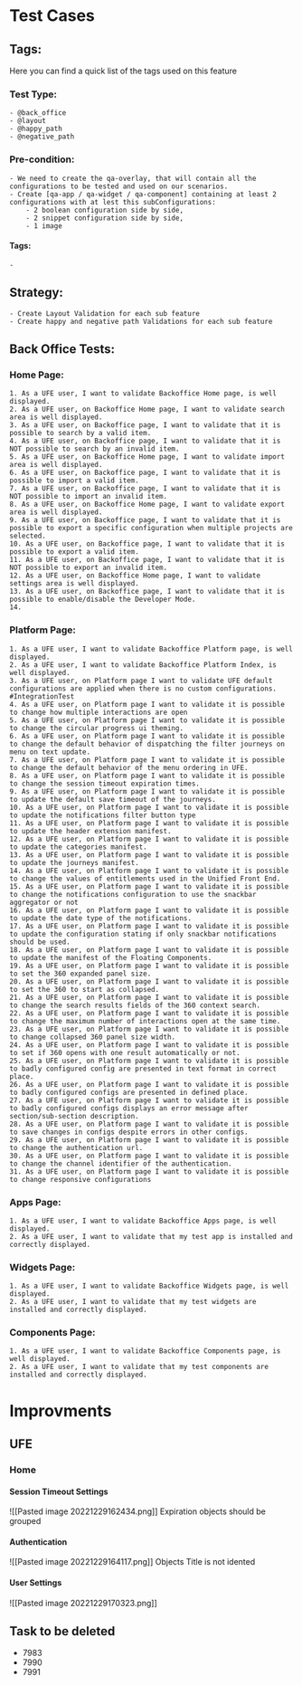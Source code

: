 # Test Cases
## Tags:
Here you can find a quick list of the tags used on this feature
### Test Type:
	- @back_office
	- @layout
	- @happy_path
	- @negative_path
### Pre-condition:
	- We need to create the qa-overlay, that will contain all the configurations to be tested and used on our scenarios.
	- Create [qa-app / qa-widget / qa-component] containing at least 2 configurations with at lest this subConfigurations:
		- 2 boolean configuration side by side, 
		- 2 snippet configuration side by side,
		- 1 image
#### Tags:
	- 
## Strategy:
	- Create Layout Validation for each sub feature
	- Create happy and negative path Validations for each sub feature
## Back Office Tests:
### Home Page:
	1. As a UFE user, I want to validate Backoffice Home page, is well displayed.
	2. As a UFE user, on Backoffice Home page, I want to validate search area is well displayed.
	3. As a UFE user, on Backoffice page, I want to validate that it is possible to search by a valid item.
	4. As a UFE user, on Backoffice page, I want to validate that it is NOT possible to search by an invalid item.
	5. As a UFE user, on Backoffice Home page, I want to validate import area is well displayed.
	6. As a UFE user, on Backoffice page, I want to validate that it is possible to import a valid item.
	7. As a UFE user, on Backoffice page, I want to validate that it is NOT possible to import an invalid item.
	8. As a UFE user, on Backoffice Home page, I want to validate export area is well displayed.
	9. As a UFE user, on Backoffice page, I want to validate that it is possible to export a specific configuration when multiple projects are selected.
	10. As a UFE user, on Backoffice page, I want to validate that it is possible to export a valid item.
	11. As a UFE user, on Backoffice page, I want to validate that it is NOT possible to export an invalid item.
	12. As a UFE user, on Backoffice Home page, I want to validate settings area is well displayed.
	13. As a UFE user, on Backoffice page, I want to validate that it is possible to enable/disable the Developer Mode.
	14. 

### Platform Page:
	1. As a UFE user, I want to validate Backoffice Platform page, is well displayed.
	2. As a UFE user, I want to validate Backoffice Platform Index, is well displayed.
	3. As a UFE user, on Platform page I want to validate UFE default configurations are applied when there is no custom configurations. #IntegrationTest
	4. As a UFE user, on Platform page I want to validate it is possible to change how multiple interactions are open
	5. As a UFE user, on Platform page I want to validate it is possible to change the circular progress ui theming.
	6. As a UFE user, on Platform page I want to validate it is possible to change the default behavior of dispatching the filter journeys on menu on text update.
	7. As a UFE user, on Platform page I want to validate it is possible to change the default behavior of the menu ordering in UFE.
	8. As a UFE user, on Platform page I want to validate it is possible to change the session timeout expiration times.
	9. As a UFE user, on Platform page I want to validate it is possible to update the default save timeout of the journeys.
	10. As a UFE user, on Platform page I want to validate it is possible to update the notifications filter button type
	11. As a UFE user, on Platform page I want to validate it is possible to update the header extension manifest.
	12. As a UFE user, on Platform page I want to validate it is possible to update the categories manifest.
	13. As a UFE user, on Platform page I want to validate it is possible to update the journeys manifest.
	14. As a UFE user, on Platform page I want to validate it is possible to change the values of entitlements used in the Unified Front End.
	15. As a UFE user, on Platform page I want to validate it is possible to change the notifications configuration to use the snackbar aggregator or not
	16. As a UFE user, on Platform page I want to validate it is possible to update the date type of the notifications.
	17. As a UFE user, on Platform page I want to validate it is possible to update the configuration stating if only snackbar notifications should be used.
	18. As a UFE user, on Platform page I want to validate it is possible to update the manifest of the Floating Components.
	19. As a UFE user, on Platform page I want to validate it is possible to set the 360 expanded panel size.
	20. As a UFE user, on Platform page I want to validate it is possible to set the 360 to start as collapsed.
	21. As a UFE user, on Platform page I want to validate it is possible to change the search results fields of the 360 context search.
	22. As a UFE user, on Platform page I want to validate it is possible to change the maximum number of interactions open at the same time.
	23. As a UFE user, on Platform page I want to validate it is possible to change collapsed 360 panel size width.
	24. As a UFE user, on Platform page I want to validate it is possible to set if 360 opens with one result automatically or not.
	25. As a UFE user, on Platform page I want to validate it is possible to badly configured config are presented in text format in correct place.
	26. As a UFE user, on Platform page I want to validate it is possible to badly configured configs are presented in defined place.
	27. As a UFE user, on Platform page I want to validate it is possible to badly configured configs displays an error message after section/sub-section description.
	28. As a UFE user, on Platform page I want to validate it is possible to save changes in configs despite errors in other configs.
	29. As a UFE user, on Platform page I want to validate it is possible to change the authentication url.
	30. As a UFE user, on Platform page I want to validate it is possible to change the channel identifier of the authentication.
	31. As a UFE user, on Platform page I want to validate it is possible to change responsive configurations

### Apps Page:
	1. As a UFE user, I want to validate Backoffice Apps page, is well displayed.
	2. As a UFE user, I want to validate that my test app is installed and correctly displayed.
### Widgets Page:
	1. As a UFE user, I want to validate Backoffice Widgets page, is well displayed.
	2. As a UFE user, I want to validate that my test widgets are installed and correctly displayed.
### Components Page:
	1. As a UFE user, I want to validate Backoffice Components page, is well displayed.
	2. As a UFE user, I want to validate that my test components are installed and correctly displayed.

# Improvments
## UFE
### Home
#### Session Timeout Settings
![[Pasted image 20221229162434.png]]
Expiration objects should be grouped
#### Authentication
![[Pasted image 20221229164117.png]]
Objects Title is not idented

#### User Settings
![[Pasted image 20221229170323.png]]

## Task to be deleted

- 7983
- 7990
- 7991
